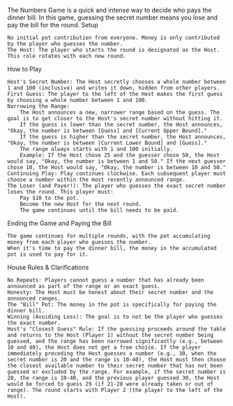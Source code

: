 The Numbers Game is a quick and intense way to decide who pays the dinner bill. In this game, guessing the secret number means you lose and pay the bill for the round.
Setup

    No initial pot contribution from everyone. Money is only contributed by the player who guesses the number.
    The Host: The player who starts the round is designated as the Host. This role rotates with each new round.

How to Play

    Host's Secret Number: The Host secretly chooses a whole number between 1 and 100 (inclusive) and writes it down, hidden from other players.
    First Guess: The player to the left of the Host makes the first guess by choosing a whole number between 1 and 100.
    Narrowing the Range:
        The Host announces a new, narrower range based on the guess. The goal is to get closer to the Host's secret number without hitting it.
        If the guess is lower than the secret number, the Host announces, "Okay, the number is between [Guess] and [Current Upper Bound]."
        If the guess is higher than the secret number, the Host announces, "Okay, the number is between [Current Lower Bound] and [Guess]."
        The range always starts with 1 and 100 initially.
        Example: If the Host chose 25 and the guesser chose 50, the Host would say, "Okay, the number is between 1 and 50." If the next guesser chose 10, the Host would say, "Okay, the number is between 10 and 50."
    Continuing Play: Play continues clockwise. Each subsequent player must choose a number within the most recently announced range.
    The Loser (and Payer!): The player who guesses the exact secret number loses the round. This player must:
        Pay $10 to the pot.
        Become the new Host for the next round.
        The game continues until the bill needs to be paid.

Ending the Game and Paying the Bill

    The game continues for multiple rounds, with the pot accumulating money from each player who guesses the number.
    When it's time to pay the dinner bill, the money in the accumulated pot is used to pay for it.

House Rules & Clarifications

    No Repeats: Players cannot guess a number that has already been announced as part of the range or an exact guess.
    Honesty: The Host must be honest about their secret number and the announced ranges.
    The "Bill" Pot: The money in the pot is specifically for paying the dinner bill.
    Winning (Avoiding Loss): The goal is to not be the player who guesses the exact number.
    Host's "Closest Guess" Rule: If the guessing proceeds around the table and returns to the Host (Player 1) without the secret number being guessed, and the range has been narrowed significantly (e.g., between 10 and 40), the Host does not get a free choice. If the player immediately preceding the Host guesses a number (e.g., 30, when the secret number is 20 and the range is 10-40), the Host must then choose the closest available number to their secret number that has not been guessed or excluded by the range. For example, if the secret number is 20, the range is 10-40, and the previous player guessed 30, the Host would be forced to guess 29 (if 21-28 were already taken or out of range). The round starts with Player 2 (the player to the left of the Host).
